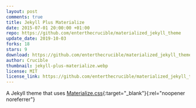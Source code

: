 ```yaml
---
layout: post
comments: true
title: Jekyll Plus Materialize
date: 2015-07-01 20:00:00 +01:00
repo: https://github.com/enterthecrucible/materialized_jekyll_theme
update_date: 2019-10-03
forks: 18
stars: 9
download: https://github.com/enterthecrucible/materialized_jekyll_theme/archive/master.zip
author: Crucible
thumbnail: jekyll-plus-materialize.webp
license: MIT
license_link: https://github.com/enterthecrucible/materialized_jekyll_theme/blob/master/LISCENSE.md
---
```


A Jekyll theme that uses [Materialize.css](https://www.materializecss.com){:target="_blank"}{:rel="noopener noreferrer"}
